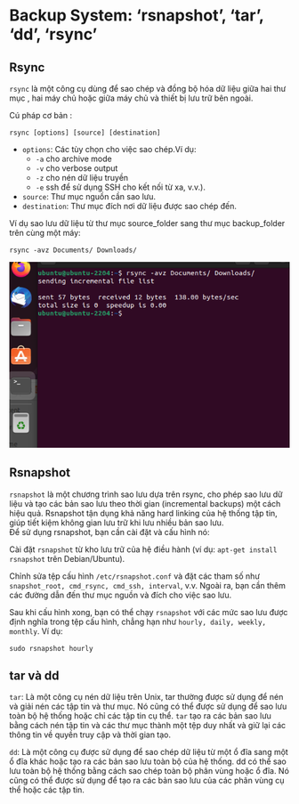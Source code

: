 # Backup System: ‘rsnapshot’, ‘tar’, ‘dd’, ‘rsync’
## Rsync
`rsync` là một công cụ dùng để sao chép và đồng bộ hóa dữ liệu giữa hai thư mục , hai máy chủ hoặc giữa máy chủ và thiết bị lưu trữ bên  ngoài. 

Cú pháp cơ bản :
```
rsync [options] [source] [destination]

```
- `options`: Các tùy chọn cho việc sao chép.Ví dụ:
  -  `-a` cho archive mode  
    - `-v` cho verbose output     
    - `-z` cho nén dữ liệu truyền     
    - `-e` ssh để sử dụng SSH cho kết nối từ xa, v.v.).
- `source`: Thư mục nguồn cần sao lưu.
- `destination`: Thư mục đích nơi dữ liệu được sao chép đến.

Ví dụ sao lưu dữ liệu từ thư mục source_folder sang thư mục backup_folder trên cùng một máy:
```
rsync -avz Documents/ Downloads/

```
![Alt](https://github.com/sys6101/vupncloud/raw/main/Picture/Linux/rsync1.png)
## Rsnapshot
`rsnapshot` là một chương trình sao lưu dựa trên rsync, cho phép sao lưu dữ liệu và tạo các bản sao lưu theo thời gian (incremental backups) một cách hiệu quả. Rsnapshot tận dụng khả năng hard linking của hệ thống tập tin, giúp tiết kiệm không gian lưu trữ khi lưu nhiều bản sao lưu.     
Để sử dụng rsnapshot, bạn cần cài đặt và cấu hình nó:

Cài đặt `rsnapshot` từ kho lưu trữ của hệ điều hành (ví dụ: `apt-get install rsnapshot` trên Debian/Ubuntu).

Chỉnh sửa tệp cấu hình `/etc/rsnapshot.conf` và đặt các tham số như `snapshot_root, cmd_rsync, cmd_ssh, interval`, v.v. Ngoài ra, bạn cần thêm các đường dẫn đến thư mục nguồn và đích cho việc sao lưu.

Sau khi cấu hình xong, bạn có thể chạy `rsnapshot` với các mức sao lưu được định nghĩa trong tệp cấu hình, chẳng hạn như `hourly, daily, weekly, monthly`. Ví dụ:
```
sudo rsnapshot hourly

```
## tar và dd
`tar`: Là một công cụ nén dữ liệu trên Unix, tar thường được sử dụng để nén và giải nén các tập tin và thư mục. Nó cũng có thể được sử dụng để sao lưu toàn bộ hệ thống hoặc chỉ các tập tin cụ thể. `tar` tạo ra các bản sao lưu bằng cách nén tập tin và các thư mục thành một tệp duy nhất và giữ lại các thông tin về quyền truy cập và thời gian tạo.

`dd`: Là một công cụ được sử dụng để sao chép dữ liệu từ một ổ đĩa sang một ổ đĩa khác hoặc tạo ra các bản sao lưu toàn bộ của hệ thống. dd có thể sao lưu toàn bộ hệ thống bằng cách sao chép toàn bộ phân vùng hoặc ổ đĩa. Nó cũng có thể được sử dụng để tạo ra các bản sao lưu của các phân vùng cụ thể hoặc các tập tin.